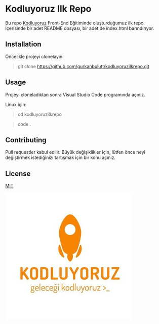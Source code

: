 # **Kodluyoruz Ilk Repo**
Bu repo [Kodluyoruz](https://kodluyoruz.org) Front-End Eğitiminde oluşturduğumuz ilk repo. İçerisinde bir adet README dosyası, bir adet de index.html barındırıyor.
## **Installation**
Öncelikle projeyi clonelayın.

> git clone https://github.com/gurkanbulutt/kodluyoruzilkrepo.git

## **Usage**
Projeyi cloneladıktan sonra Visual Studio Code programında açınız.

Linux için:

> cd kodluyoruzilkrepo

> code .
## **Contributing**
Pull requestler kabul edilir. Büyük değişiklikler için, lütfen önce neyi değiştirmek istediğinizi tartışmak için bir konu açınız.
## **License**
[MIT](https://choosealicense.com/licenses/mit/)

![Kodluyoruz Logo](https://raw.githubusercontent.com/Kodluyoruz/taskforce/git/git/markdown-nedir-nasil-kullaniriz-/figures/kodluyoruz_logo.jpg)